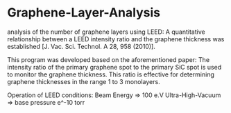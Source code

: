 # Graphene-Layer-Analysis
analysis of the number of graphene layers using LEED:
A quantitative relationship between a LEED intensity ratio and the graphene thickness was established [J. Vac. Sci. Technol. A 28, 958 (2010)].

This program was developed based on the aforementioned paper:
The intensity ratio of the primary graphene spot to the primary SiC spot is used to monitor the graphene thickness.
This ratio is effective for determining graphene thicknesses in the range 1 to 3 monolayers.

Operation of LEED conditions:
Beam Energy => 100 e.V
Ultra-High-Vacuum => base pressure e^-10 torr
